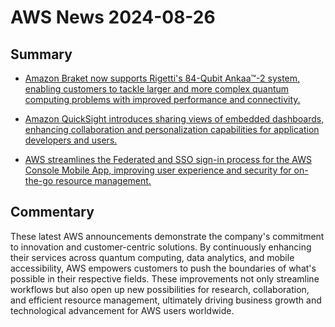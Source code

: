 # AWS News 2024-08-26

## Summary

- [Amazon Braket now supports Rigetti's 84-Qubit Ankaa™-2 system, enabling customers to tackle larger and more complex quantum computing problems with improved performance and connectivity.](https://aws.amazon.com/about-aws/whats-new/2024/08/amazon-braket-rigettis-84-qubit-ankaa-2-system)

- [Amazon QuickSight introduces sharing views of embedded dashboards, enhancing collaboration and personalization capabilities for application developers and users.](https://aws.amazon.com/about-aws/whats-new/2024/08/amazon-quicksight-sharing-views-embedded-dashboards)

- [AWS streamlines the Federated and SSO sign-in process for the AWS Console Mobile App, improving user experience and security for on-the-go resource management.](https://aws.amazon.com/about-aws/whats-new/2024/08/aws-streamlined-federated-sso-sign-in-process-console-mobile-app)

## Commentary

These latest AWS announcements demonstrate the company's commitment to innovation and customer-centric solutions. By continuously enhancing their services across quantum computing, data analytics, and mobile accessibility, AWS empowers customers to push the boundaries of what's possible in their respective fields. These improvements not only streamline workflows but also open up new possibilities for research, collaboration, and efficient resource management, ultimately driving business growth and technological advancement for AWS users worldwide.